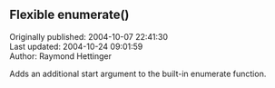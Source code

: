 ## Flexible enumerate()  
Originally published: 2004-10-07 22:41:30  
Last updated: 2004-10-24 09:01:59  
Author: Raymond Hettinger  
  
Adds an additional start argument to the built-in enumerate function.